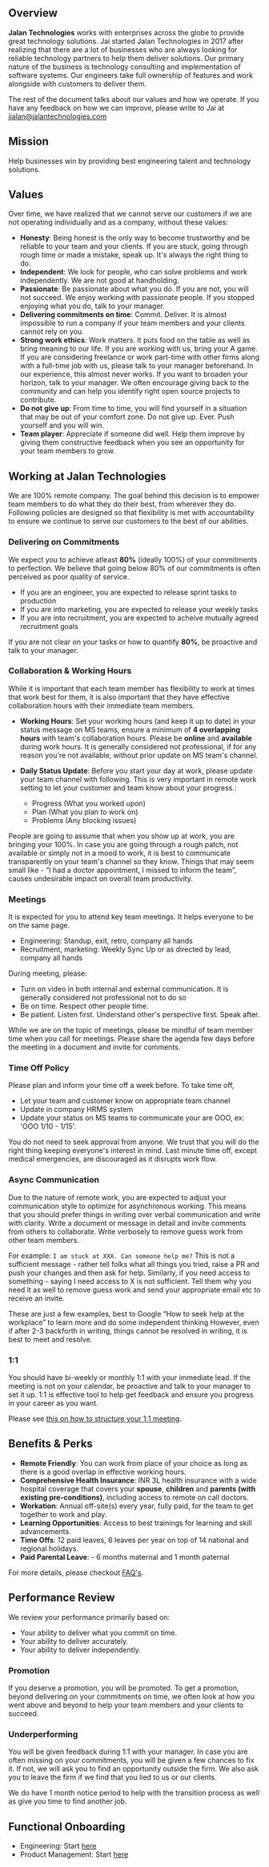 ## Overview
**Jalan Technologies** works with enterprises across the globe to provide great technology solutions. Jai started Jalan Technologies in 2017 after realizing that there are a lot of businesses who are always looking for reliable technology partners to help them deliver solutions. Our primary nature of the business is technology consulting and implementation of software systems. Our engineers take full ownership of features and work alongside with customers to deliver them.

The rest of the document talks about our values and how we operate. If you have any feedback on how we can improve, please write to Jai at jjalan@jalantechnologies.com

## Mission

Help businesses win by providing best engineering talent and technology solutions.

## Values
Over time, we have realized that we cannot serve our customers if we are not operating individually and as a company, without these values:

- **Honesty**: Being honest is the only way to become trustworthy and be reliable to your team and your clients. If you are stuck, going through rough time or made a mistake, speak up. It's always the right thing to do.
- **Independent**: We look for people, who can solve problems and work independently. We are not good at handholding.
- **Passionate**: Be passionate about what you do. If you are not, you will not succeed. We enjoy working with passionate people. If you stopped enjoying what you do, talk to your manager.
- **Delivering commitments on time**: Commit. Deliver. It is almost impossible to run a company if your team members and your clients cannot rely on you.
- **Strong work ethics**: Work matters. It puts food on the table as well as bring meaning to our life. If you are working with us, bring your A game. If you are considering freelance or work part-time with other firms along with a full-time job with us, please talk to your manager beforehand. In our experience, this almost never works. If you want to broaden your horizon, talk to your manager. We often encourage giving back to the community and can help you identify right open source projects to contribute.
- **Do not give up**: From time to time, you will find yourself in a situation that may be out of your comfort zone. Do not give up. Ever. Push yourself and you will win.
- **Team player**: Appreciate if someone did well. Help them improve by giving them constructive feedback when you see an opportunity for your team members to grow.

## Working at Jalan Technologies
We are 100% remote company. The goal behind this decision is to empower team members to do what they do their best, from wherever they do. Following policies are designed so that flexibility is met with accountability to ensure we continue to serve our customers to the best of our abilities.

### Delivering on Commitments
We expect you to achieve atleast **80%** (ideally 100%) of your commitments to perfection. We believe that going below 80% of our commitments is often perceived as poor quality of service.

- If you are an engineer, you are expected to release sprint tasks to production
- If you are into marketing, you are expected to release your weekly tasks
- If you are into recruitment, you are expected to acheive mutually agreed recruitment goals

If you are not clear on your tasks or how to quantify **80%**, be proactive and talk to your manager.

### Collaboration & Working Hours
While it is important that each team member has flexibility to work at times that work best for them, it is also important that they have effective collaboration hours with their immediate team members.

- **Working Hours**: Set your working hours (and keep it up to date) in your status message on MS teams, ensure a minimum of **4 overlapping hours** with team's collaboration hours. Please be **online** and **available** during work hours. It is generally considered not professional, if for any reason you're not available, without prior update on MS team's channel.
- **Daily Status Update**: Before you start your day at work, please update your team channel with following. This is very important in remote work setting to let your customer and team know about your progress.:

    - Progress (What you worked upon)
    - Plan (What you plan to work on)
    - Problems (Any blocking issues)

People are going to assume that when you show up at work, you are bringing your 100%. In case you are going through a rough patch, not available or simply not in a mood to work, it is best to communicate transparently on your team's channel so they know. Things that may seem small like - “I had a doctor appointment, I missed to inform the team”, causes undesirable impact on overall team productivity.

### Meetings
It is expected for you to attend key team meetings. It helps everyone to be on the same page.

- Engineering: Standup, exit, retro, company all hands
- Recruitment, marketing: Weekly Sync Up or as directed by lead, company all hands

During meeting, please:

- Turn on video in both internal and external communication. It is generally considered not professional not to do so
- Be on time. Respect other people time.
- Be patient. Listen first. Understand other's perspective first. Speak after.

While we are on the topic of meetings, please be mindful of team member time when you call for meetings. Please share the agenda few days before the meeting in a document and invite for comments.

### Time Off Policy
Please plan and inform your time off a week before. To take time off,

- Let your team and customer know on appropriate team channel
- Update in company HRMS system
- Update your status on MS teams to communicate your are OOO, ex: 'OOO 1/10 - 1/15'.

You do not need to seek approval from anyone. We trust that you will do the right thing keeping everyone's interest in mind. Last minute time off, except medical emergencies, are discouraged as it disrupts work flow.

### Async Communication
Due to the nature of remote work, you are expected to adjust your communication style to optimize for asynchronous working. This means that you should prefer things in writing over verbal communication and write with clarity. Write a document or message in detail and invite comments from others to collaborate. Write verbosely to remove guess work from other team members.

For example: `I am stuck at XXX. Can someone help me?` This is not a sufficient message - rather tell folks what all things you tried, raise a PR and push your changes and then ask for help. Similarly, if you need access to something - saying I need access to X is not sufficient. Tell them why you need it as well to remove guess work and send your appropriate email etc to receive an invite.

These are just a few examples, best to Google “How to seek help at the workplace” to learn more and do some independent thinking However, even if after 2-3 backforth in writing, things cannot be resolved in writing, it is best to meet and resolve.

### 1:1

You should have bi-weekly or monthly 1:1 with your immediate lead. If the meeting is not on your calendar, be proactive and talk to your manager to set it up. 1:1 is effective tool to help get feedback and ensure you progress in your career as you want.

Please see [this on how to structure your 1:1 meeting](https://jalantechnology-my.sharepoint.com/:i:/g/personal/jjalan_jalantechnologies_com/ESP_YHfr3bNFrFtE8F45oPYB7-R-1X-bROyYv7fKiAff7A?e=ERBKA4).

## Benefits & Perks

-   **Remote Friendly**: You can work from place of your choice as long as there is a good overlap in effective working hours.
-   **Comprehensive Health Insurance**: INR 3L health insurance with a wide hospital coverage that covers your **spouse**, **children** and **parents (with existing pre-conditions)**, including access to remote on call doctors.
-   **Workation**: Annual off-site(s) every year, fully paid, for the team to get together to work and play.
-   **Learning Opportunities**: Access to best trainings for learning and skill advancements.
-   **Time Offs**: 12 paid leaves, 6 leaves per year on top of 14 national and regional holidays.
-   **Paid Parental Leave**: - 6 months maternal and 1 month paternal

For more details, please checkout [FAQ's](https://github.com/jalantechnologies/handbook/blob/main/faq.md).

## Performance Review

We review your performance primarily based on:

-   Your ability to deliver what you commit on time.
-   Your ability to deliver accurately.
-   Your ability to deliver independently.

### Promotion

If you deserve a promotion, you will be promoted. To get a promotion, beyond delivering on your commitments on time, we often look at how you went above and beyond to help your team members and your clients to succeed.

### Underperforming

You will be given feedback during 1:1 with your manager. In case you are often missing on your commitments, you will be given a few chances to fix it. If not, we will ask you to find an opportunity outside the firm. We also ask you to leave the firm if we find that you lied to us or our clients.

We do have 1 month notice period to help with the transition process as well as give you time to find another job.

## Functional Onboarding

-   Engineering: Start [here](https://github.com/jalantechnologies/handbook/blob/main/engineering/index.md)
-   Product Management: Start [here](https://github.com/jalantechnologies/handbook/blob/main/product-management/index.md)

